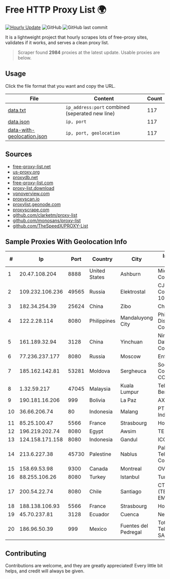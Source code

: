 
# Free HTTP Proxy List 🌍

[![Hourly Update](https://github.com/mertguvencli/http-proxy-list/actions/workflows/main.yml/badge.svg?branch=main)](https://github.com/mertguvencli/http-proxy-list/actions/workflows/main.yml)
![GitHub](https://img.shields.io/github/license/mertguvencli/http-proxy-list)
![GitHub last commit](https://img.shields.io/github/last-commit/mertguvencli/http-proxy-list)

It is a lightweight project that hourly scrapes lots of free-proxy sites, validates if it works, and serves a clean proxy list.


> Scraper found **2984** proxies at the latest update. Usable proxies are below.

## Usage

Click the file format that you want and copy the URL.


|File|Content|Count|
|----|-------|-----|
|[data.txt](https://raw.githubusercontent.com/mertguvencli/http-proxy-list/main/proxy-list/data.txt)|`ip_address:port` combined (seperated new line)|117|
|[data.json](https://raw.githubusercontent.com/mertguvencli/http-proxy-list/main/proxy-list/data.json)|`ip, port`|117|
|[data-with-geolocation.json](https://raw.githubusercontent.com/mertguvencli/http-proxy-list/main/proxy-list/data-with-geolocation.json)|`ip, port, geolocation`|117|

## Sources

* [free-proxy-list.net](https://free-proxy-list.net)
* [us-proxy.org](https://www.us-proxy.org)
* [proxydb.net](http://proxydb.net)
* [free-proxy-list.com](https://free-proxy-list.com/?page=&port=&type%5B%5D=http&type%5B%5D=https&up_time=0&search=Search)
* [proxy-list.download](https://www.proxy-list.download/HTTP)
* [vpnoverview.com](https://vpnoverview.com/privacy/anonymous-browsing/free-proxy-servers)
* [proxyscan.io](https://www.proxyscan.io)
* [proxylist.geonode.com](https://proxylist.geonode.com/api/proxy-list?limit=300&page=1&sort_by=lastChecked&sort_type=desc&protocols=http,https)
* [proxyscrape.com](https://api.proxyscrape.com/v2/?request=displayproxies&protocol=http&timeout=10000&country=all&ssl=all&anonymity=all)
* [github.com/clarketm/proxy-list](https://raw.githubusercontent.com/clarketm/proxy-list/master/proxy-list-raw.txt)
* [github.com/monosans/proxy-list](https://raw.githubusercontent.com/monosans/proxy-list/main/proxies/http.txt)
* [github.com/TheSpeedX/PROXY-List](https://raw.githubusercontent.com/TheSpeedX/PROXY-List/master/http.txt)


## Sample Proxies With Geolocation Info

|#|Ip|Port|Country|City|Internet Service Provider|
|-|--|----|-------|----|-------------------------|
|1|20.47.108.204|8888|United States|Ashburn|Microsoft Corporation|
|2|109.232.106.236|49565|Russia|Elektrostal|CJSC Thyphone Communications 106|
|3|182.34.254.39|25624|China|Zibo|Chinanet|
|4|122.2.28.114|8080|Philippines|Mandaluyong City|Philippine Long Distance Telephone Co.|
|5|161.189.32.94|3128|China|Yinchuan|Ningxia West Cloud Data Technology Co.Ltd.|
|6|77.236.237.177|8080|Russia|Moscow|Enforta-MSK|
|7|185.162.142.81|53281|Moldova|Sergheuca|Societatea Comerciala Click-COM SRL|
|8|1.32.59.217|47045|Malaysia|Kuala Lumpur|Telekom Malaysia Berhad|
|9|190.181.16.206|999|Bolivia|La Paz|AXS Bolivia S. A.|
|10|36.66.206.74|80|Indonesia|Malang|PT. Telekomunikasi Indonesia|
|11|85.25.100.47|5566|France|Strasbourg|Host Europe GmbH|
|12|196.219.202.74|8080|Egypt|Awsim|TE-AS|
|13|124.158.171.158|8080|Indonesia|Gandul|ICON+|
|14|213.6.227.38|45730|Palestine|Nablus|Palestine Telecommunications Company|
|15|158.69.53.98|9300|Canada|Montreal|OVH SAS|
|16|88.255.106.26|8080|Turkey|Istanbul|TurkTelekom|
|17|200.54.22.74|8080|Chile|Santiago|CTC. CORP S.A. (TELEFONICA EMPRESAS)|
|18|188.138.106.93|5566|France|Strasbourg|Host Europe GmbH|
|19|45.70.237.81|3128|Ecuador|Cuenca|Nedetel S.A.|
|20|186.96.50.39|999|Mexico|Fuentes del Pedregal|Total Play Telecomunicaciones SA De CV|



## Contributing

Contributions are welcome, and they are greatly appreciated! Every
little bit helps, and credit will always be given.

